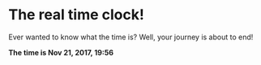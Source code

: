 # The real time clock!

Ever wanted to know what the time is? Well, your journey is about to end!

**The time is Nov 21, 2017, 19:56**